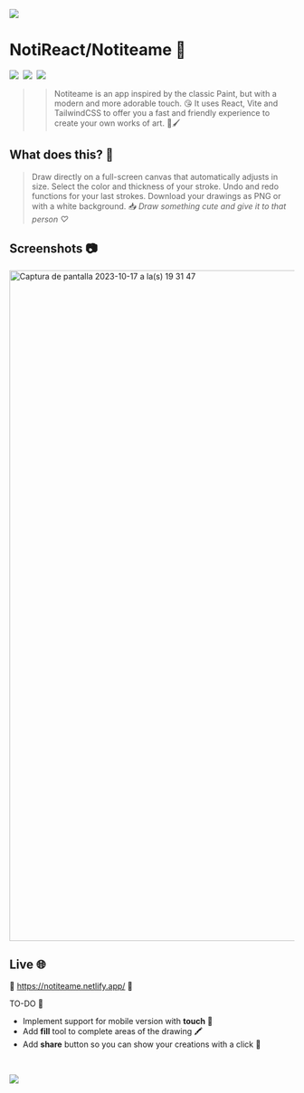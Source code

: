 ![](https://github.com/user-attachments/assets/dd9962fa-0ac6-4c18-98ac-cbdcec0388b9)

# NotiReact/Notiteame 🎨
<img src="https://img.shields.io/badge/React-20232A?style=for-the-badge&logo=react&logoColor=61DAFB"> <img/>
<img src="https://img.shields.io/badge/Vite-B73BFE?style=for-the-badge&logo=vite&logoColor=FFD62E">  <img/>
<img src="https://img.shields.io/badge/Tailwind_CSS-38B2AC?style=for-the-badge&logo=tailwind-css&logoColor=white"> <img/>


>> Notiteame is an app inspired by the classic Paint, but with a modern and more adorable touch. 😘
>> It uses React, Vite and TailwindCSS to offer you a fast and friendly experience to create your own works of art. 🎨🖌️ </p>

## What does this? 👀
> Draw directly on a full-screen canvas that automatically adjusts in size.
> Select the color and thickness of your stroke.
> Undo and redo functions for your last strokes.
> Download your drawings as PNG or with a white background. 📥
>  <i> Draw something cute and give it to that person ♡ </i>

## Screenshots 📷
<img width="1186" alt="Captura de pantalla 2023-10-17 a la(s) 19 31 47" src="https://github.com/user-attachments/assets/f9005a76-4238-42d8-b8d1-78d6a0cb6954">

## Live 🌐
🎨 https://notiteame.netlify.app/ 🎨

TO-DO 📝
<ul> <li>Implement support for mobile version with <strong>touch</strong> 📱</li> <li>Add <strong>fill</strong> tool to complete areas of the drawing 🖍️</li> <li>Add <strong>share</strong> button so you can show your creations with a click 📣</li>
</ul>

</br>

![](https://github.com/user-attachments/assets/dd9962fa-0ac6-4c18-98ac-cbdcec0388b9)
